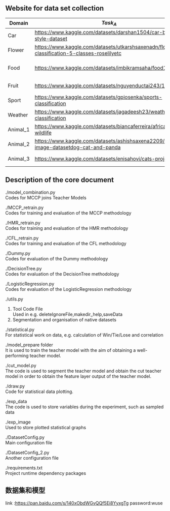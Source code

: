 ## Website for data set collection

| Domain   | $Task_A$                                                                                       | $Task_B$                                                                                                         |
|----------|---------------------------------------------------------------------------------------------|---------------------------------------------------------------------------------------------------------------|
| Car      | https://www.kaggle.com/datasets/darshan1504/car-body-style-dataset                          | https://pan.baidu.com/s/1xeYXXIp0V-llV1c9IEqk-w (password:zq4s)                                               |
| Flower   | https://www.kaggle.com/datasets/utkarshsaxenadn/flower-classification-5-classes-roselilyetc | https://www.kaggle.com/datasets/alxmamaev/flowers-recognition                                                 |
| Food     | https://www.kaggle.com/datasets/imbikramsaha/food11                                         | https://www.kaggle.com/datasets/manishkc06/food-classification-burger-pizza-coke?select=Training_set_food.csv |
| Fruit    | https://www.kaggle.com/datasets/nguyenductai243/10-fruit                                    | https://www.kaggle.com/datasets/alibaloch/vegetables-fruits-fresh-and-stale                                   |
| Sport    | https://www.kaggle.com/datasets/gpiosenka/sports-classification                             | https://www.kaggle.com/datasets/rishikeshkonapure/sports-image-dataset                                        |
| Weather  | https://www.kaggle.com/datasets/jagadeesh23/weather-classification                          | https://www.kaggle.com/datasets/jehanbhathena/weather-dataset                                                 |
| Animal_1 | https://www.kaggle.com/datasets/biancaferreira/african-wildlife                             | https://www.kaggle.com/datasets/brsdincer/danger-of-extinction-animal-image-set/code                          |
| Animal_2 | https://www.kaggle.com/datasets/ashishsaxena2209/animal-image-datasetdog-cat-and-panda      | https://www.kaggle.com/datasets/shiv28/animal-5-mammal                                                        |
| Animal_3 | https://www.kaggle.com/datasets/enisahovi/cats-projekat-4                                   | https://www.kaggle.com/datasets/anshulmehtakaggl/wildlife-animals-images?select=cheetah-resize-224            |

## Description of the core document
./model_combination.py<br>
Codes for MCCP joins Teacher Models

./MCCP_retrain.py<br>
Codes for training and evaluation of the MCCP methodology

./HMR_retrain.py<br>
Codes for training and evaluation of the HMR methodology

./CFL_retrain.py<br>
Codes for training and evaluation of the CFL methodology

./Dummy.py<br>
Codes for evaluation of the Dummy methodology

./DecisionTree.py<br>
Codes for evaluation of the DecisionTree methodology

./LogisticRegression.py<br>
Codes for evaluation of the LogisticRegression methodology

./utils.py
1. Tool Code File<br>
Used in e.g. deleteIgnoreFile,makedir_help,saveData
2. Segmentation and organisation of native datasets

./statistical.py<br>
For statistical work on data, e.g. calculation of Win/Tie/Lose and correlation

./model_prepare folder<br>
It is used to train the teacher model with the aim of obtaining a well-performing teacher model.

./cut_model.py<br>
The code is used to segment the teacher model and obtain the cut teacher model in order to obtain the feature layer output of the teacher model.

./draw.py<br>
Code for statistical data plotting.

./exp_data<br>
The code is used to store variables during the experiment, such as sampled data

./exp_image<br>
Used to store plotted statistical graphs

./DatasetConfig.py<br>
Main configuration file

./DatasetConfig_2.py<br>
Another configuration file

./requirements.txt<br>
Project runtime dependency packages


## 数据集和模型
link :https://pan.baidu.com/s/140xObdWGvQQf5Ei8YyxgTg  password:wuse